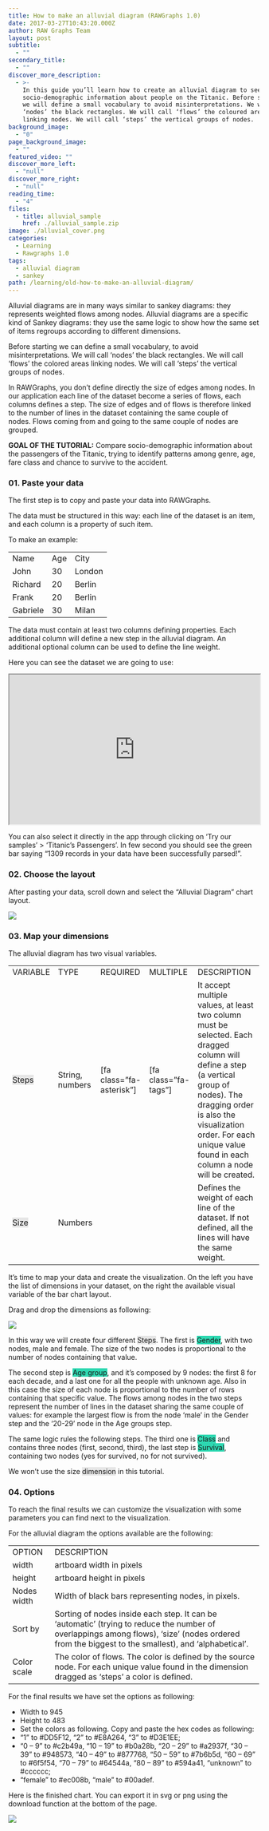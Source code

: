 ```yaml
---
title: How to make an alluvial diagram (RAWGraphs 1.0)
date: 2017-03-27T10:43:20.000Z
author: RAW Graphs Team
layout: post
subtitle:
  - ""
secondary_title:
  - ""
discover_more_description:
  - >-
    In this guide you’ll learn how to create an alluvial diagram to see
    socio-demographic information about people on the Titanic. Before starting
    we will define a small vocabulary to avoid misinterpretations. We will call
    ‘nodes’ the black rectangles. We will call ‘flows’ the coloured areas
    linking nodes. We will call ‘steps’ the vertical groups of nodes.
background_image:
  - "0"
page_background_image:
  - ""
featured_video: ""
discover_more_left:
  - "null"
discover_more_right:
  - "null"
reading_time:
  - "4"
files:
  - title: alluvial_sample
    href: ./alluvial_sample.zip
image: ./alluvial_cover.png
categories:
  - Learning
  - Rawgraphs 1.0
tags:
  - alluvial diagram
  - sankey
path: /learning/old-how-to-make-an-alluvial-diagram/
---
```


<span style="font-weight: 400;">Alluvial diagrams are in many ways similar to sankey diagrams: they represents weighted flows among nodes. Alluvial diagrams are a specific kind of Sankey diagrams: they use the same logic to show how the same set of items regroups according to different dimensions.</span>

<span style="font-weight: 400;">Before starting we can define a small vocabulary, to avoid misinterpretations. </span><span style="font-weight: 400;">We will call ‘nodes’ the black rectangles. We will call ‘flows’ the colored areas linking nodes. We will call ‘steps’ the vertical groups of nodes.</span>

<span style="font-weight: 400;">In RAWGraphs, you don’t define directly the size of edges among nodes. </span><span style="font-weight: 400;">In our application each line of the dataset become a series of flows, each columns defines a step. The size of edges and of flows is therefore linked to the number of lines in the dataset containing the same couple of nodes. </span><span style="font-weight: 400;">Flows coming from and going to the same couple of nodes are grouped.</span>

**GOAL OF THE TUTORIAL:** <span style="font-weight: 400;">Compare socio-demographic information about the passengers of the Titanic, trying to identify patterns among genre, age, fare class and chance to survive to the accident.</span>

### **01. Paste your data**

<span style="font-weight: 400;">The first step is to copy and paste your data into RAWGraphs.</span>

<span style="font-weight: 400;">The data must be structured in this way: each line of the dataset is an item, and each column is a property of such item.</span>

<span style="font-weight: 400;">To make an example:</span>

<table>
<tbody>
<tr>
<td><span style="font-weight: 400;">Name</span></td>
<td><span style="font-weight: 400;">Age</span></td>
<td><span style="font-weight: 400;">City</span></td>
</tr>
<tr>
<td><span style="font-weight: 400;">John</span></td>
<td><span style="font-weight: 400;">30</span></td>
<td><span style="font-weight: 400;">London</span></td>
</tr>
<tr>
<td><span style="font-weight: 400;">Richard</span></td>
<td><span style="font-weight: 400;">20</span></td>
<td><span style="font-weight: 400;">Berlin</span></td>
</tr>
<tr>
<td><span style="font-weight: 400;">Frank</span></td>
<td><span style="font-weight: 400;">20</span></td>
<td><span style="font-weight: 400;">Berlin</span></td>
</tr>
<tr>
<td><span style="font-weight: 400;">Gabriele</span></td>
<td><span style="font-weight: 400;">30</span></td>
<td><span style="font-weight: 400;">Milan</span></td>
</tr>
</tbody>
</table>

The data must contain at least two columns defining properties. <span style="font-weight: 400;">Each additional column will define a new step in the alluvial diagram. </span><span style="font-weight: 400;">An additional optional column can be used to define the line weight.</span>

<span style="font-weight: 400;">Here you can see the dataset we are going to use:</span>

<iframe src="https://docs.google.com/spreadsheets/d/13_73kT4Tgi_e2BrbbQTB5C90mgP8l16LFUpSefFAi_M/pubhtml?gid=0&amp;single=true&amp;widget=true&amp;headers=false" width="100%" height="300"></iframe>

<span style="font-weight: 400;">You can also select it directly in the app through clicking on ‘Try our samples’ > ‘Titanic’s Passengers’. </span><span style="font-weight: 400;">In few second you should see the green bar saying</span> <span style="font-weight: 400;">“1309 records in your data have been successfully parsed!”.</span>

### **02. Choose the layout**

<span style="font-weight: 400;">After pasting your data, scroll down and select the “Alluvial Diagram” chart layout.</span>

![](./Screen-Shot-2017-03-27-at-12.27.10.png)

### **03. Map your dimensions**

<span style="font-weight: 400;">The alluvial diagram has two visual variables.</span>

<table>
<tbody>
<tr>
<td><span style="font-weight: 400;">VARIABLE</span></td>
<td><span style="font-weight: 400;">TYPE</span></td>
<td><span style="font-weight: 400;">REQUIRED</span></td>
<td><span style="font-weight: 400;">MULTIPLE</span></td>
<td><span style="font-weight: 400;">DESCRIPTION</span></td>
</tr>
<tr>
<td><span class="layout-dimension" style="font-weight: 400; background-color: #e6e6e6;">Steps</span></td>
<td><span style="font-weight: 400;">String, numbers</span></td>
<td>[fa class=”fa-asterisk”]</td>
<td>[fa class=”fa-tags”]</td>
<td><span style="font-weight: 400;">It accept multiple values, at least two column must be selected. Each dragged column will define a step (a vertical group of nodes). The dragging order is also the visualization order. For each unique value found in each column a node will be created.</span></td>
</tr>
<tr>
<td><span class="layout-dimension" style="font-weight: 400; background-color: #e6e6e6;">Size</span></td>
<td><span style="font-weight: 400;">Numbers</span></td>
<td></td>
<td></td>
<td><span style="font-weight: 400;">Defines the weight of each line of the dataset. If not defined, all the lines will have the same weight.</span></td>
</tr>
</tbody>
</table>

<span style="font-weight: 400;">It’s time to map your data and create the visualization. On the left you have the list of dimensions in your dataset, on the right the available visual variable of the bar chart layout. </span>

<span style="font-weight: 400;">Drag and drop the dimensions as following:</span>

![](./alluvial-mapping.png)

<span style="font-weight: 400;">In this way we will create four different <span class="layout-dimension" style="background-color: #e6e6e6;">Steps</span>. The first is <span class="data-dimension" style="background-color: #2dd8b1;">Gender</span>, with two nodes, male and female. The size of the two nodes is proportional to the number of nodes containing that value.</span>

<span style="font-weight: 400;">The second step is <span class="data-dimension" style="background-color: #2dd8b1;">Age group</span>, and it’s composed by 9 nodes: the first 8 for each decade, and a last one for all the people with unknown age. Also in this case the size of each node is proportional to the number of rows containing that specific value. The flows among nodes in the two steps represent the number of lines in the dataset sharing the same couple of values: for example the largest flow is from the node ‘male’ in the Gender step and the ‘20-29’ node in the Age groups step.</span>

<span style="font-weight: 400;">The same logic rules the following steps. The third one is <span class="data-dimension" style="background-color: #2dd8b1;">Class</span> and contains three nodes (first, second, third), the last step is <span class="data-dimension" style="background-color: #2dd8b1;">Survival</span>, containing two nodes (yes for survived, no for not survived).</span>

<span style="font-weight: 400;">We won’t use the size <span class="layout-dimension" style="background-color: #e6e6e6;">dimension</span> in this tutorial.</span>

### **04. Options**

<span style="font-weight: 400;">To reach the final results we can customize the visualization with some parameters you can find next to the visualization. </span>

<span style="font-weight: 400;">For the alluvial diagram the options available are the following:</span>

<table>
<tbody>
<tr>
<td><span style="font-weight: 400;">OPTION</span></td>
<td><span style="font-weight: 400;">DESCRIPTION</span></td>
</tr>
<tr>
<td><span style="font-weight: 400;">width</span></td>
<td><span style="font-weight: 400;">artboard width in pixels</span></td>
</tr>
<tr>
<td><span style="font-weight: 400;">height</span></td>
<td><span style="font-weight: 400;">artboard height in pixels</span></td>
</tr>
<tr>
<td><span style="font-weight: 400;">Nodes width</span></td>
<td><span style="font-weight: 400;">Width of black bars representing nodes, in pixels.</span></td>
</tr>
<tr>
<td><span style="font-weight: 400;">Sort by</span></td>
<td><span style="font-weight: 400;">Sorting of nodes inside each step. It can be ‘automatic’ (trying to reduce the number of overlappings among flows), ‘size’ (nodes ordered from the biggest to the smallest), and ‘alphabetical’.</span></td>
</tr>
<tr>
<td><span style="font-weight: 400;">Color scale</span></td>
<td><span style="font-weight: 400;">The color of flows. The color is defined by the source node. For each unique value found in the dimension dragged as ‘steps’ a color is defined.</span></td>
</tr>
</tbody>
</table>

For the final results we have set the options as following:

- Width to 945
- Height to 483
- Set the colors as following. Copy and paste the hex codes as following:
- &#8220;1&#8221; to #DD5F12, &#8220;2&#8221; to #E8A264, &#8220;3&#8221; to #D3E1EE;
- &#8220;0 &#8211; 9&#8221; to #c2b49a, &#8220;10 &#8211; 19&#8221; to #b0a28b, &#8220;20 &#8211; 29&#8221; to #a2937f, &#8220;30 &#8211; 39&#8221; to #948573, &#8220;40 &#8211; 49&#8221; to #877768, &#8220;50 &#8211; 59&#8221; to #7b6b5d, &#8220;60 &#8211; 69&#8221; to #6f5f54, &#8220;70 &#8211; 79&#8221; to #64544a, &#8220;80 &#8211; 89&#8221; to #594a41, &#8220;unknown&#8221; to #cccccc;
- &#8220;female&#8221; to #ec008b, &#8220;male&#8221; to #00adef.

Here is the finished chart. You can export it in svg or png using the download function at the bottom of the page.

![](./alluvial-options.png)
